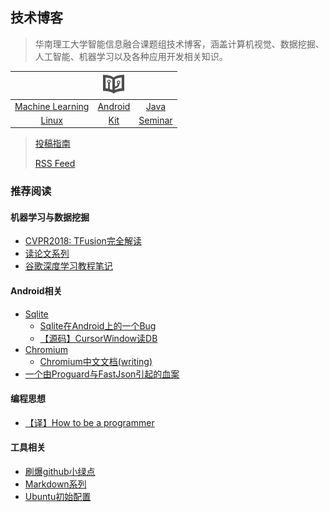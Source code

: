 ## 技术博客

> 华南理工大学智能信息融合课题组技术博客，涵盖计算机视觉、数据挖掘、人工智能、机器学习以及各种应用开发相关知识。


||![](../128.png)||
| :-:| :-:  | :-:  |
| [Machine Learning](ml/README.md)|[Android](android/README.md) | [Java](java/README.md) |
| [Linux](linux/note.md) | [Kit](kit/README.md) | [Seminar](seminar.md)|

> [投稿指南](publish.md)
>
> [RSS Feed](https://blog.so-link.org/feed)


### 推荐阅读

#### 机器学习与数据挖掘
- [CVPR2018: TFusion完全解读](ml/papers/TFusion.md)
- [读论文系列](ml/papers/README.md)
- [谷歌深度学习教程笔记](https://github.com/ahangchen/GDLnotes)


#### Android相关
 - [Sqlite](android/sqlite/README.md)
   - [Sqlite在Android上的一个Bug](android/sqlite/SQLITE在ANDROID上的一个BUG.md)
   - [【源码】CursorWindow读DB](android/sqlite/从源码看ANDROID中SQLITE是怎么通过CURSORWINDOW读DB的.md)  
 - [Chromium](android/chromium/README.md)
   - [Chromium中文文档(writing)](https://ahangchen.gitbooks.io/chromium_doc_zh/content/zh/)
 - [一个由Proguard与FastJson引起的血案](android/一个由PROGUARD与FASTJSON引起的血案.md)

#### 编程思想
- [【译】How to be a programmer](https://ahangchen.gitbooks.io/how-to-be-a-programmer-cn/content/)

#### 工具相关
-  [刷爆github小绿点](kit/git/green_blush.md)
-  [Markdown系列](kit/markdown/README.md)
-  [Ubuntu初始配置](linux/ubuntu_init.md)



